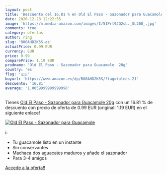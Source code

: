 ```yaml
---
layout: post
title: 'Descuento del 16.81 % en Old El Paso - Sazonador para Guacamole  '
date: 2020-12-28 12:22:55
image: 'https://m.media-amazon.com/images/I/51Prt9JQ2sL._SL200_.jpg'
comments: true
category: ofertas
author: ring
slug: 'B00AHD2K5S-es'
actualPrice: 0.99 EUR
currency: EUR
price: 0.99
comparePrice: 1.19 EUR
prodname: 'Old El Paso - Sazonador para Guacamole  20g'
country: 'es'
flag: '🇪🇸'
buyurl: 'https://www.amazon.es/dp/B00AHD2K5S/?tag=tolees-21'
descuento: '16.81'
average: '1.0059999999999998'
---
```


Tienes [Old El Paso - Sazonador para Guacamole  20g](https://www.amazon.es/dp/B00AHD2K5S/?tag=tolees-21) con un 16.81 % de descuento con precio de oferta de 0.99 EUR (original: 1.19 EUR) en el siguiente enlace!

[![Old El Paso - Sazonador para Guacamole  ](https://m.media-amazon.com/images/I/51Prt9JQ2sL._SL200_.jpg)](https://www.amazon.es/dp/B00AHD2K5S/?tag=tolees-21)

ℹ️:

- Tu guacamole listo en un instante
- Sin conservantes
- Machaca dos aguacates maduros y añade el sazonador
- Para 3-4 amigos

[Accede a la oferta!!](https://www.amazon.es/dp/B00AHD2K5S/?tag=tolees-21)

